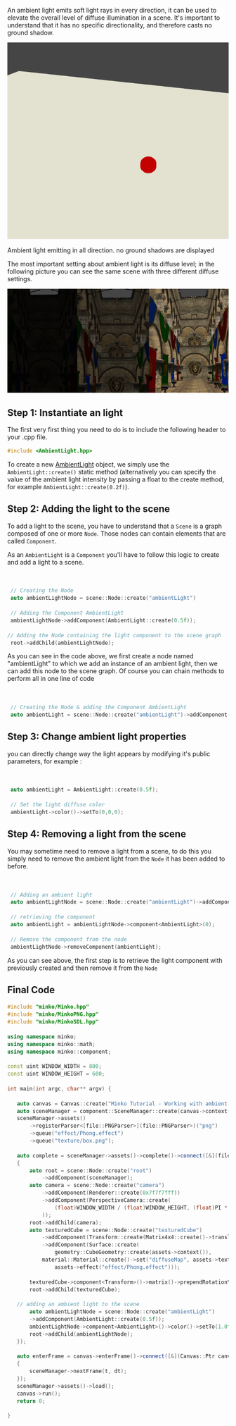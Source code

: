 An ambient light emits soft light rays in every direction, it can be used to elevate the overall level of diffuse illumination in a scene. It's important to understand that it has no specific directionality, and therefore casts no ground shadow.

![](../../doc/image/Ambientlight.png "../../doc/image/Ambientlight.png")

Ambient light emitting in all direction. no ground shadows are displayed

The most important setting about ambient light is its diffuse level; in the following picture you can see the same scene with three different diffuse settings.

![](../../doc/image/AmbientlightExample.png "../../doc/image/AmbientlightExample.png")

Step 1: Instantiate an light
----------------------------

The first very first thing you need to do is to include the following header to your .cpp file.

```cpp
#include <AmbientLight.hpp> 
```


To create a new [AmbientLight](http://doc.minko.io/reference/v3/classminko_1_1component_1_1_ambient_light.html) object, we simply use the `AmbientLight::create()` static method (alternatively you can specify the value of the ambient light intensity by passing a float to the create method, for example `AmbientLight::create(0.2f)`).

Step 2: Adding the light to the scene
-------------------------------------

To add a light to the scene, you have to understand that a `Scene` is a graph composed of one or more `Node`. Those nodes can contain elements that are called `Component`.

As an `AmbientLight` is a `Component` you'll have to follow this logic to create and add a light to a scene.

```cpp


 // Creating the Node
 auto ambientLightNode = scene::Node::create("ambientLight")

 // Adding the Component AmbientLight
 ambientLightNode->addComponent(AmbientLight::create(0.5f));

// Adding the Node containing the light component to the scene graph
 root->addChild(ambientLightNode);

```


As you can see in the code above, we first create a node named "ambientLight" to which we add an instance of an ambient light, then we can add this node to the scene graph. Of course you can chain methods to perform all in one line of code

```cpp


 // Creating the Node & adding the Component AmbientLight
 auto ambientLight = scene::Node::create("ambientLight")->addComponent(AmbientLight::create(0.5f));

```


Step 3: Change ambient light properties
---------------------------------------

you can directly change way the light appears by modifying it's public parameters, for example : 
```cpp


 auto ambientLight = AmbientLight::create(0.5f);

 // Set the light diffuse color
 ambientLight->color()->setTo(0,0,0);

```


Step 4: Removing a light from the scene
---------------------------------------

You may sometime need to remove a light from a scene, to do this you simply need to remove the ambient light from the `Node` it has been added to before.

```cpp


 // Adding an ambient light
 auto ambientLightNode = scene::Node::create("ambientLight")->addComponent(AmbientLight::create(0.5f));

 // retrieving the component 
 auto ambientLight = ambientLightNode->component<AmbientLight>(0);

 // Remove the component from the node
 ambientLightNode->removeComponent(ambientLight);

```


As you can see above, the first step is to retrieve the light component with previously created and then remove it from the `Node`

Final Code
----------

```cpp
#include "minko/Minko.hpp" 
#include "minko/MinkoPNG.hpp" 
#include "minko/MinkoSDL.hpp"

using namespace minko; 
using namespace minko::math; 
using namespace minko::component;

const uint WINDOW_WIDTH = 800; 
const uint WINDOW_HEIGHT = 600;

int main(int argc, char** argv) {

   auto canvas = Canvas::create("Minko Tutorial - Working with ambient lights", WINDOW_WIDTH, WINDOW_HEIGHT);
   auto sceneManager = component::SceneManager::create(canvas->context());
   sceneManager->assets()
       ->registerParser<[file::PNGParser>](file::PNGParser>)("png")
       ->queue("effect/Phong.effect")
       ->queue("texture/box.png");
 
   auto complete = sceneManager->assets()->complete()->connect([&](file::AssetLibrary::Ptr assets)
   {
       auto root = scene::Node::create("root")
           ->addComponent(sceneManager);
       auto camera = scene::Node::create("camera")
           ->addComponent(Renderer::create(0x7f7f7fff))
           ->addComponent(PerspectiveCamera::create(
               (float)WINDOW_WIDTH / (float)WINDOW_HEIGHT, (float)PI * 0.25f, .1f, 1000.f
           ));
       root->addChild(camera);
       auto texturedCube = scene::Node::create("texturedCube")
           ->addComponent(Transform::create(Matrix4x4::create()->translation(0.f, 0.f, -5.f)))
           ->addComponent(Surface::create(
               geometry::CubeGeometry::create(assets->context()),
           material::Material::create()->set("diffuseMap", assets->texture("texture/box.png")),
               assets->effect("effect/Phong.effect")));

       texturedCube->component<Transform>()->matrix()->prependRotationY(PI * 0.25f);
       root->addChild(texturedCube);

   // adding an ambient light to the scene
       auto ambientLightNode = scene::Node::create("ambientLight")
       ->addComponent(AmbientLight::create(0.5f));
       ambientLightNode->component<AmbientLight>()->color()->setTo(1.0f, 1.0f, 1.0f);
       root->addChild(ambientLightNode);
   });

   auto enterFrame = canvas->enterFrame()->connect([&](Canvas::Ptr canvas, float t, float dt)
   {
       sceneManager->nextFrame(t, dt);
   });
   sceneManager->assets()->load();
   canvas->run();
   return 0;

} 
```


